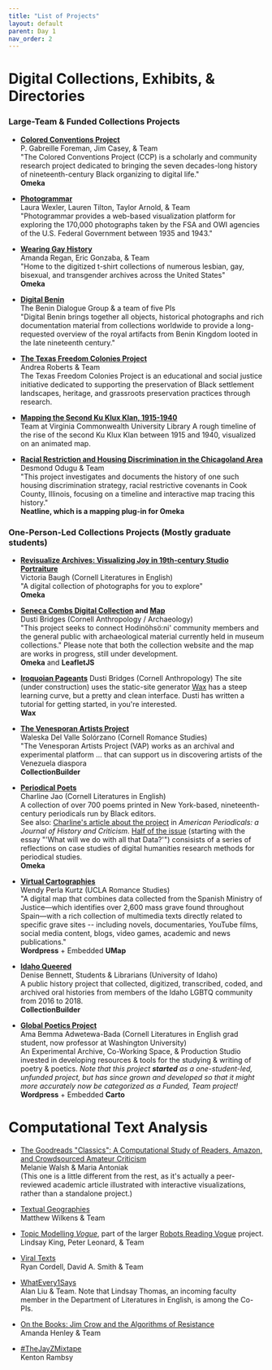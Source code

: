 ```yaml
---
title: "List of Projects"
layout: default
parent: Day 1
nav_order: 2
---
```


# Digital Collections, Exhibits, & Directories

### Large-Team & Funded Collections Projects
* **[Colored Conventions Project](https://coloredconventions.org/)**  
P. Gabreille Foreman, Jim Casey, & Team  
"The Colored Conventions Project (CCP) is a scholarly and community research project dedicated to bringing the seven decades-long history of nineteenth-century Black organizing to digital life."  
**Omeka**
  
* **[Photogrammar](http://photogrammar.yale.edu/)**  
Laura Wexler, Lauren Tilton, Taylor Arnold, & Team  
"Photogrammar provides a web-based visualization platform for exploring the 170,000 photographs taken by the FSA and OWI agencies of the U.S. Federal Government between 1935 and 1943."
  
* **[Wearing Gay History](http://wearinggayhistory.com/)**   
Amanda Regan, Eric Gonzaba, & Team  
"Home to the digitized t-shirt collections of numerous lesbian, gay, bisexual, and transgender archives across the United States"  
**Omeka**

* **[Digital Benin](https://digitalbenin.org/)**  
The Benin Dialogue Group & a team of five PIs  
"Digital Benin brings together all objects, historical photographs and rich documentation material from collections worldwide to provide a long-requested overview of the royal artifacts from Benin Kingdom looted in the late nineteenth century."  
  
* **[The Texas Freedom Colonies Project](https://www.thetexasfreedomcoloniesproject.com/)**  
Andrea Roberts & Team  
The Texas Freedom Colonies Project is an educational and social justice initiative dedicated to supporting the preservation of Black settlement landscapes, heritage, and grassroots preservation practices through research.  

* **[Mapping the Second Ku Klux Klan, 1915-1940](https://labs.library.vcu.edu/klan/)**  
Team at Virginia Commonwealth University Library
A rough timeline of the rise of the second Ku Klux Klan between 1915 and 1940, visualized on an animated map.

* **[Racial Restriction and Housing Discrimination in the Chicagoland Area](https://digitalchicagohistory.org/exhibits/show/restricted-chicago/intro-restricted-chicago)**  
Desmond Odugu & Team  
"This project investigates and documents the history of one such housing discrimination strategy, racial restrictive covenants in Cook County, Illinois, focusing on a timeline and interactive map tracing this history."  
**Neatline, which is a mapping plug-in for Omeka**
  
### One-Person-Led Collections Projects (Mostly graduate students)
* **[Revisualize Archives: Visualizing Joy in 19th-century Studio Portraiture](http://revisualizearchives.com/)**   
Victoria Baugh (Cornell Literatures in English)  
"A digital collection of photographs for you to explore"  
**Omeka**

* **[Seneca Combs Digital Collection](https://senecacombs.org/) and [Map](https://trustyfridges.github.io/Combs_webmap/#6/44.666/-77.934)**    
Dusti Bridges (Cornell Anthropology / Archaeology)  
"This project seeks to connect Hodinöhsö:ni' community members and the general public with archaeological material currently held in museum collections."
Please note that both the collection website and the map are works in progress, still under development.  
**Omeka** and **LeafletJS**

* **[Iroquoian Pageants](https://trustyfridges.github.io/iroquoian-pageants/collection/)**
Dusti Bridges (Cornell Anthropology)
The site (under construction) uses the static-site generator [Wax](https://minicomp.github.io/wax/) has a steep learning curve, but a pretty and clean interface. Dusti has written a tutorial for getting started, in you're interested.  
**Wax**
  
* **[The Venesporan Artists Project](https://www.venesporanartists.org/)**  
Waleska Del Valle Solórzano (Cornell Romance Studies)  
"The Venesporan Artists Project (VAP) works as an archival and experimental platform ... that can support us in discovering artists of the Venezuela diaspora  
**CollectionBuilder**

* **[Periodical Poets](http://periodicalpoets.com/)**  
Charline Jao (Cornell Literatures in English)  
A collection of over 700 poems printed in New York-based, nineteenth-century periodicals run by Black editors.  
See also: [Charline's article about the project](https://muse.jhu.edu/pub/30/article/872545) in _American Periodicals: a Journal of History and Criticism_. [Half of the issue](https://muse.jhu.edu/issue/49403) (starting with the essay "'What will we do with all that Data?'") consisists of a series of reflections on case studies of digital humanities research methods for periodical studies.  
**Omeka**

* **[Virtual Cartographies](https://virtualcartographies.com/index.html)**  
Wendy Perla Kurtz (UCLA Romance Studies)  
"A digital map that combines data collected from the Spanish Ministry of Justice—which identifies over 2,600 mass grave found throughout Spain—with a rich collection of multimedia texts directly related to specific grave sites -- including novels, documentaries, YouTube films, social media content, blogs, video games, academic and news publications."  
**Wordpress** + Embedded **UMap**

* **[Idaho Queered](https://www.lib.uidaho.edu/queered/)**  
Denise Bennett, Students & Librarians (University of Idaho)  
A public history project that collected, digitized, transcribed, coded, and archived oral histories from members of the Idaho LGBTQ community from 2016 to 2018.  
**CollectionBuilder**

* **[Global Poetics Project](https://globalpoetics.org/)**  
Ama Bemma Adwetewa-Bada (Cornell Literatures in English grad student, now professor at Washington University)  
An Experimental Archive, Co-Working Space, & Production Studio invested in developing resources & tools for the studying & writing of poetry & poetics.
*Note that this project **started** as a one-student-led, unfunded project, but has since grown and developed so that it might more accurately now be categorized as a Funded, Team project!*  
**Wordpress** + Embedded **Carto**
  
  
# Computational Text Analysis

* [The Goodreads "Classics": A Computational Study of Readers, Amazon, and Crowdsourced Amateur Criticism](https://post45.org/2021/04/the-goodreads-classics-a-computational-study-of-readers-amazon-and-crowdsourced-amateur-criticism/)  
Melanie Walsh & Maria Antoniak  
(This one is a little different from the rest, as it's actually a peer-reviewed academic article illustrated with interactive visualizations, rather than a standalone project.)

* [Textual Geographies](https://txtgeo.net/)  
Matthew Wilkens & Team

* [Topic Modelling *Vogue*](http://dh.library.yale.edu/projects/vogue/topics/), part of the larger [Robots Reading Vogue](http://dh.library.yale.edu/projects/vogue/) project.  
Lindsay King, Peter Leonard, & Team

* [Viral Texts](https://viraltexts.org/)  
Ryan Cordell, David A. Smith & Team

* [WhatEvery1Says](https://we1s.ucsb.edu/)   
Alan Liu & Team. Note that Lindsay Thomas, an incoming faculty member in the Department of Literatures in English, is among the Co-PIs.

* [On the Books: Jim Crow and the Algorithms of Resistance ](https://onthebooks.lib.unc.edu/)  
Amanda Henley & Team

* [#TheJayZMixtape](https://iopn.library.illinois.edu/scalar/the-jay-z-mixtape/index)  
Kenton Rambsy  
